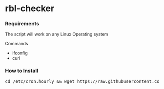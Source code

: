 # rbl-checker

### Requirements
The script will work on any Linux Operating system

Commands
* ifconfig
* curl

### How to Install
<pre>cd /etc/cron.hourly && wget https://raw.githubusercontent.com/nixjobin/rbl-checker/master/nixhive-rblchecker.sh -O awsadminz-rblchecker.sh && chmod +x awsadminz-rblchecker.sh </pre>
